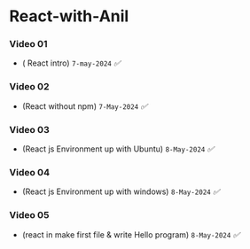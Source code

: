 # React-with-Anil

### Video 01 
* ( React intro) `7-may-2024` _✅_


### Video 02 
* (React without npm) `7-May-2024`  _✅_


### Video 03 
* (React js Environment up with Ubuntu) `8-May-2024`  _✅_

### Video 04
* (React js Environment up with windows) `8-May-2024`  _✅_

### Video 05
* (react in make first file & write Hello program) `8-May-2024`  _✅_